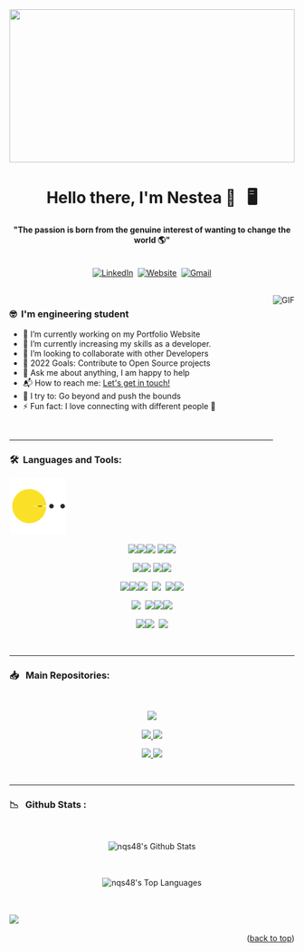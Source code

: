 <div align="rigth">
	
</div>
  <img src="https://res.cloudinary.com/adev48/image/upload/v1663439827/Logos/Small_Memory_Mikael_Gustafsson_qy2i11.jpg" width="100%" height="270"> 


  
<p>
  <h1 align="center"><b>Hello there, I'm Nestea 👋 &nbsp;&nbsp;🖥</b></h1>
</p>

<p>
  <h4 align="center"><b>"The passion is born from the genuine interest of wanting to change the world 🌎"</b></h4>
</p>


<p align="center">
<br>
<a href="https://www.linkedin.com/in/nqs48/"><img src="https://img.shields.io/badge/linkedin-%230077B5.svg?&style=for-the-badge&logo=linkedin&logoColor=white" alt="LinkedIn" /></a>&nbsp;
<a href="https://portfolio-adev.netlify.app/"><img alt="Website" src="https://img.shields.io/website?style=for-the-badge&up_message=portfolio&url=https%3A%2F%2Fkkvanonymous.github.io%2F"></a>&nbsp;
<a href="mailto:nqs7548@gmail.com"><img src="https://img.shields.io/badge/outlook-blue?&style=for-the-badge&logo=microsoft-outlook&logoColor=white" alt="Gmail"/></a>

</p>

<br>

<img align="right" height="270px" alt="GIF" src="https://i.pinimg.com/originals/e4/26/70/e426702edf874b181aced1e2fa5c6cde.gif" />

<!-- ### 💻 🤓 I am engineering student-->
<h3>🤓&nbsp;&nbsp;I'm engineering student</h3>

- 🔭 I’m currently working on my Portfolio Website 
- 🌱 I’m currently increasing my skills as a developer.
- 👯 I’m looking to collaborate with other Developers 
- 🥅 2022 Goals: Contribute to Open Source projects
- 💬 Ask me about anything, I am happy to help 
- 📬 How to reach me: [Let's get in touch!](https://www.linkedin.com/in/nqs48/)
- 🧗 I try to: Go beyond and push the bounds
- ⚡ Fun fact: I love connecting with different people :raised_hands:

<br>

---

<h3>🛠&nbsp;&nbsp;Languages and Tools: </h3>


<p>


	
</p>

<img src="https://raw.githubusercontent.com/Aniket965/Aniket965/master/pacman.svg?sanitize=true" width="100" height="100"> 
<p align="center">
<img  src="https://img.shields.io/badge/HTML-FF5733?style=for-the-badge&logo=html5&logoColor=white"/><img src="https://img.shields.io/badge/CSS-3a86ff?&style=for-the-badge&logo=css3&logoColor=white"/><img src="https://img.shields.io/badge/JavaScript-20232A?style=for-the-badge&logo=javascript&logoColor=F7DF1E"/> <img src="https://img.shields.io/badge/Angular-DD0031?style=for-the-badge&logo=angular&logoColor=white"/><img src="https://img.shields.io/badge/Tailwind-00b4d8?style=for-the-badge&logo=tailwindcss&logoColor=white"/>  </p> 
</p>

<p align="center">
 <img src="https://img.shields.io/badge/Node.js-181717?style=for-the-badge&logo=node.js"/><img src="https://img.shields.io/badge/Express.js-white?style=for-the-badge&logo=express&logoColor=green"/> <img src="https://img.shields.io/badge/Java-red?style=for-the-badge&logo=openjdk&logoColor=white"/><img src="https://img.shields.io/badge/Springboot-white?style=for-the-badge&logo=springboot&logoColor=green"/>

</p>

<p align="center">
<img  src="https://img.shields.io/badge/MongoDB-white?style=for-the-badge&logo=mongodb"/><img src="https://img.shields.io/badge/MySQL-016FA2?style=for-the-badge&logo=mysql&logoColor=white"/><img src="https://img.shields.io/badge/Firebase-white?style=for-the-badge&logo=firebase&logoColor=orange"/>&nbsp;&nbsp;<img src="https://img.shields.io/badge/Docker-8ecae6?style=for-the-badge&logo=docker"/>&nbsp;&nbsp;<img src="https://img.shields.io/badge/Netlify-white?style=for-the-badge&logo=netlify"/><img src="https://img.shields.io/badge/-Heroku-430098?style=for-the-badge&logo=heroku&logoColor=white"/>
</p>

<p align="center">
<img src="https://img.shields.io/badge/Bash-black?style=for-the-badge&logo=gnubash&logoColor=white"/>&nbsp;&nbsp;<img src="https://img.shields.io/badge/Git-181717?style=for-the-badge&logo=git&logoColor=red"/><img src="https://img.shields.io/badge/GitLab-FCA121?style=for-the-badge&logo=gitlab&logoColor=white"/><img src="https://img.shields.io/badge/GitHub-181717?style=for-the-badge&logo=github&logoColor=white"/>
</p>

<p align="center">
<img src="https://img.shields.io/badge/visual studio code-white?style=for-the-badge&logo=visualstudiocode&logoColor=blue"/><img src="https://img.shields.io/badge/IntelliJ Idea-blue?style=for-the-badge&logo=intellijidea&logoColor=white"/>&nbsp;&nbsp;<img src="https://img.shields.io/badge/Trello-blue?style=for-the-badge&logo=trello"/>
	
</p>

<br>

---

<h3> 📥 &nbsp;&nbsp;Main Repositories:</h3>

<br>
<p align='center'>
   <a href="https://github.com/nqs48/ADev-Portfolio">
   	<img src="https://github-readme-stats.vercel.app/api/pin/?username=nqs48&repo=ADev-Portfolio&theme=dark" />
   </a>
</p>  
<p align='center'>
	
  <a href="https://github.com/nqs48/WhoWants_ADev">
     <img src="https://github-readme-stats.vercel.app/api/pin/?username=nqs48&repo=WhoWants_ADev&theme=dark" />
  </a>
  <a href="https://github.com/nqs48/PressHotel_ADev">
     <img src="https://github-readme-stats.vercel.app/api/pin/?username=nqs48&repo=PressHotel_ADev&theme=dark" />
  </a>
	
</p>
	
<p align='center'>
	
  <a href="https://github.com/nqs48/Rick-and-Morty_ADev">
  <img src="https://github-readme-stats.vercel.app/api/pin/?username=nqs48&repo=Rick-and-Morty_ADev&theme=dark" />
</a>

<a href="https://github.com/nqs48/DiceGame_ADev">
  <img src="https://github-readme-stats.vercel.app/api/pin/?username=nqs48&repo=DiceGame_ADev&theme=dark" />
</a>
	
</p>

<br>

---

<h3> 📉 &nbsp;&nbsp;Github Stats :</h3>

<br>

<p align='center'>
  <img align="center" src="https://github-readme-stats.vercel.app/api?username=nqs48&show_icons=true&title_color=fff&icon_color=79ff97&text_color=efefef&bg_color=24292e" alt="nqs48's Github Stats">
</p>
<br>
<p align='center'>
  <img align="center" src="https://github-readme-stats.vercel.app/api/top-langs/?username=nqs48&show_icons=true&hide_border=true&theme=radical" alt="nqs48's Top Languages">
</p>


<br>


	
<br>

<img src="https://github.com/punitkmryh/punitkmryh/blob/master/wave.svg" />


<!--  [![Matrix SVG](https://raw.githubusercontent.com/rodrigograca31/rodrigograca31/master/matrix.svg)]() -->

 <p align="right">(<a href="#top">back to top</a>)</p>
